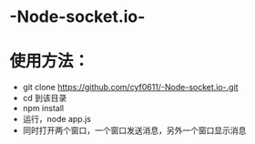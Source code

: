 ﻿# -Node-socket.io-
# 使用方法：
- git clone https://github.com/cyf0611/-Node-socket.io-.git 
- cd 到该目录
- npm install
- 运行，node app.js
- 同时打开两个窗口，一个窗口发送消息，另外一个窗口显示消息
